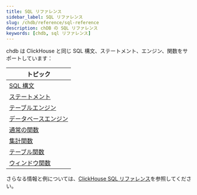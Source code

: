 ```yaml
---
title: SQL リファレンス
sidebar_label: SQL リファレンス
slug: /chdb/reference/sql-reference
description: chDB の SQL リファレンス
keywords: [chdb, sql リファレンス]
---
```


chdb は ClickHouse と同じ SQL 構文、ステートメント、エンジン、関数をサポートしています：

| トピック                     |
|----------------------------|
| [SQL 構文](/sql-reference/syntax)          |
| [ステートメント](/sql-reference/statements)          |
| [テーブルエンジン](/engines/table-engines)       |
| [データベースエンジン](/engines/database-engines)    |
| [通常の関数](/sql-reference/functions)   |
| [集計関数](/sql-reference/aggregate-functions) |
| [テーブル関数](/sql-reference/table-functions)     | 
| [ウィンドウ関数](/sql-reference/window-functions)    |

さらなる情報と例については、[ClickHouse SQL リファレンス](/sql-reference)を参照してください。
